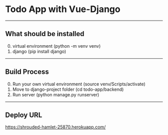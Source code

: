 # Todo App with Vue-Django

----
## What should be installed
0. virtual environment (python -m venv venv)
1. django (pip install django)


----
## Build Process
0. Run your own virtual environment (source venv/Scripts/activate)
1. Move to django-project folder (cd todo-app/backend)
2. Run server (python manage.py runserver)

----
## Deploy URL
https://shrouded-hamlet-25870.herokuapp.com/